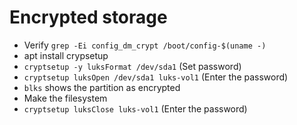 # Encrypted storage

- Verify `grep -Ei config_dm_crypt /boot/config-$(uname -)`
- apt install crypsetup
- `cryptsetup -y luksFormat /dev/sda1` (Set password)
- `cryptsetup luksOpen /dev/sda1 luks-vol1` (Enter the password)
- `blks` shows the partition as encrypted
- Make the filesystem
- `cryptsetup luksClose luks-vol1` (Enter the password)


